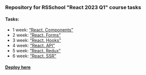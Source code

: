 ### Repository for RSSchool "React 2023 Q1" course tasks

#### Tasks:

- 1 week: [“React. Components”](https://github.com/rolling-scopes-school/tasks/tree/master/react/modules/module01)
- 2 week: [“React. Forms”](https://github.com/rolling-scopes-school/tasks/tree/master/react/modules/module02)
- 3 week: [“React. Hooks”](https://github.com/rolling-scopes-school/tasks/tree/master/react/modules/module03)
- 4 week: [“React. API”](https://github.com/rolling-scopes-school/tasks/tree/master/react/modules/module04)
- 5 week: [“React. Redux”](https://github.com/rolling-scopes-school/tasks/tree/master/react/modules/module05)
- 6 week: [“React. SSR”](https://github.com/rolling-scopes-school/tasks/tree/master/react/modules/module06)


#### [Deploy here](https://star-wars-redux-rallyzk.netlify.app/)
